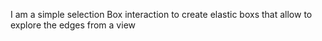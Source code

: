 I am a simple selection Box interaction to  create elastic boxs that allow to explore the edges from a view